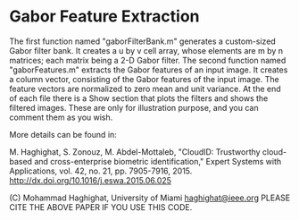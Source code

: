 # Gabor Feature Extraction

The first function named "gaborFilterBank.m" generates a custom-sized Gabor filter bank. It creates a u by v cell array, whose elements are m by n matrices; each matrix being a 2-D Gabor filter. The second function named "gaborFeatures.m" extracts the Gabor features of an input image. It creates a column vector, consisting of the Gabor features of the input image. The feature vectors are normalized to zero mean and unit variance. At the end of each file there is a Show section that plots the filters and shows the filtered images. These are only for illustration purpose, and you can comment them as you wish.


More details can be found in:

M. Haghighat, S. Zonouz, M. Abdel-Mottaleb, "CloudID: Trustworthy cloud-based and cross-enterprise biometric identification," Expert Systems with Applications, vol. 42, no. 21, pp. 7905-7916, 2015.
http://dx.doi.org/10.1016/j.eswa.2015.06.025


(C)	Mohammad Haghighat, University of Miami
	haghighat@ieee.org
	PLEASE CITE THE ABOVE PAPER IF YOU USE THIS CODE.
